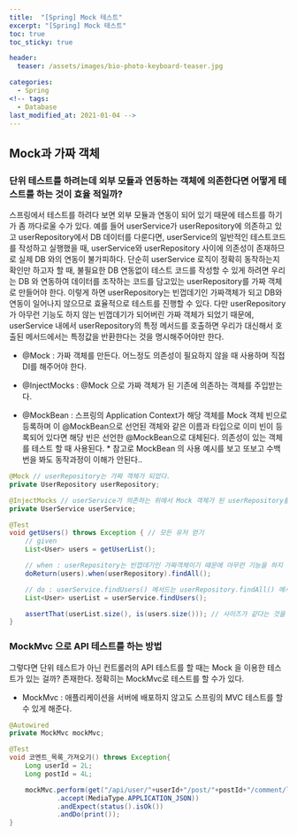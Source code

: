 ```yaml
---
title:  "[Spring] Mock 테스트"
excerpt: "[Spring] Mock 테스트"
toc: true
toc_sticky: true

header:
  teaser: /assets/images/bio-photo-keyboard-teaser.jpg

categories:
  - Spring
<!-- tags:
  - Database 
last_modified_at: 2021-01-04 -->
---
```

## Mock과 가짜 객체

### 단위 테스트를 하려는데 외부 모듈과 연동하는 객체에 의존한다면 어떻게 테스트를 하는 것이 효율 적일까?
스프링에서 테스트를 하려다 보면 외부 모듈과 연동이 되어 있기 때문에 테스트를 하기가 좀 까다로울 수가 있다. 예를 들어 userService가 userRepository에 의존하고 있고 userRepository에서 DB 데이터를 다룬다면,
userService의 일반적인 테스트코드를 작성하고 실행했을 때, userService와 userRepository 사이에 의존성이 존재하므로 실제 DB 와의 연동이 불가피하다. 단순히 userService 로직이 정확히 동작하는지 확인만 하고자 할 때,
불필요한 DB 연동없이 테스트 코드를 작성할 수 있게 하려면 우리는 DB 와 연동하여 데이터를 조작하는 코드를 담고있는 userRepository를 가짜 객체로 만들어야 한다. 이렇게 하면 userRepository는 빈껍데기인 가짜객체가 되고
DB와 연동이 일어나지 않으므로 효율적으로 테스트를 진행할 수 있다. 다만 userRepository가 아무런 기능도 하지 않는 빈껍데기가 되어버린 가짜 객체가 되었기 때문에, userService 내에서 userRepository의 특정 메서드를 호출하면 
우리가 대신해서 호출된 메서드에서는 특정값을 반환한다는 것을 명시해주어야만 한다. 

- @Mock : 가짜 객체를 만든다. 어느정도 의존성이 필요하지 않을 때 사용하며 직접 DI를 해주어야 한다.
- @InjectMocks : @Mock 으로 가짜 객체가 된 기존에 의존하는 객체를 주입받는다. 

- @MockBean : 스프링의 Application Context가 해당 객체를 Mock 객체 빈으로 등록하며 이 @MockBean으로 선언된 객체와 같은 이름과 타입으로 이미 빈이 등록되어 있다면 해당 빈은 선언한 @MockBean으로 대체된다. 의존성이 있는 객체를 테스트 할 때 사용된다.
\* 참고로 MockBean 의 사용 예시를 보고 또보고 수백번을 봐도 동작과정이 이해가 안된다..

```java
@Mock // userRepository는 가짜 객체가 되었다.
private UserRepository userRepository;

@InjectMocks // userService가 의존하는 위에서 Mock 객체가 된 userRepository를 주입(DI)받는다.
private UserService userService;

@Test
void getUsers() throws Exception { // 모든 유저 얻기
    // given
    List<User> users = getUserList();

    // when : userRepository는 빈껍데기인 가짜객체이기 때문에 아무런 기능을 하지 않는다. 그래서 우리가 특정 메서드 호출에 대한 반환값을 명시해주어야 한다.
    doReturn(users).when(userRepository).findAll(); 

    // do : userService.findUsers() 메서드는 userRepository.findAll() 메서드가 호출된 반환값을 반환한다. 그렇기 때문에 users가 위에서 명시한 것처럼 users 가 반환된다.
    List<User> userList = userService.findUsers();

    assertThat(userList.size(), is(users.size())); // 사이즈가 같다는 것을 확인할 수 있다. 
}
```

### MockMvc 으로 API 테스트를 하는 방법

그렇다면 단위 테스트가 아닌 컨트롤러의 API 테스트를 할 때는 Mock 을 이용한 테스트가 있는 걸까? 존재한다. 정확히는 MockMvc로 테스트를 할 수가 있다. 

- MockMvc : 애플리케이션을 서버에 배포하지 않고도 스프링의 MVC 테스트를 할 수 있게 해준다. 

```java
@Autowired
private MockMvc mockMvc;

@Test
void 코멘트_목록_가져오기() throws Exception{
    Long userId = 2L;
    Long postId = 4L;

    mockMvc.perform(get("/api/user/"+userId+"/post/"+postId+"/comment/list")
            .accept(MediaType.APPLICATION_JSON))
            .andExpect(status().isOk())
            .andDo(print());
}
```





